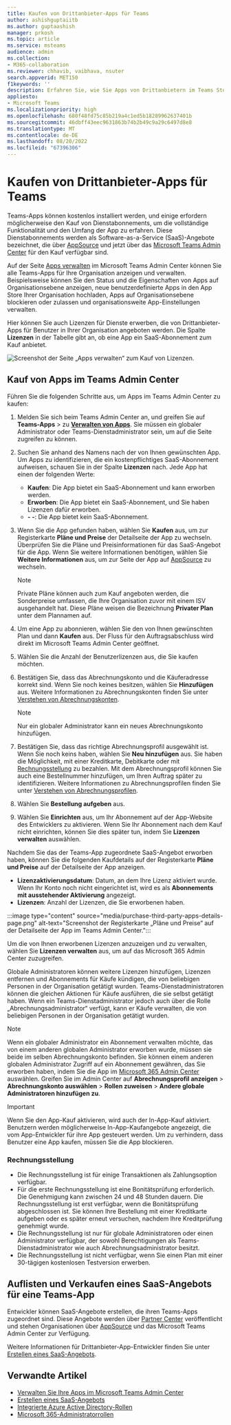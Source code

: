 ```yaml
---
title: Kaufen von Drittanbieter-Apps für Teams
author: ashishguptaiitb
ms.author: guptaashish
manager: prkosh
ms.topic: article
ms.service: msteams
audience: admin
ms.collection:
- M365-collaboration
ms.reviewer: chhavib, vaibhava, nsuter
search.appverid: MET150
f1keywords: ''
description: Erfahren Sie, wie Sie Apps von Drittanbietern im Teams Store mithilfe einer Kreditkarte, einer Debitkarte oder per Rechnungsstellung kaufen können.
appliesto:
- Microsoft Teams
ms.localizationpriority: high
ms.openlocfilehash: 680f48fd75c85b219a4c1ed5b18289962637401b
ms.sourcegitcommit: 46dbff43eec9631863b74b2b49c9a29c6497d8e8
ms.translationtype: MT
ms.contentlocale: de-DE
ms.lasthandoff: 08/20/2022
ms.locfileid: "67396306"
---
```

# <a name="purchase-third-party-apps-for-teams"></a>Kaufen von Drittanbieter-Apps für Teams

Teams-Apps können kostenlos installiert werden, und einige erfordern möglicherweise den Kauf von Dienstabonnements, um die vollständige Funktionalität und den Umfang der App zu erfahren. Diese Dienstabonnements werden als Software-as-a-Service (SaaS)-Angebote bezeichnet, die über [AppSource](https://appsource.microsoft.com/) und jetzt über das [Microsoft Teams Admin Center](https://admin.teams.microsoft.com) für den Kauf verfügbar sind.

Auf der Seite [Apps verwalten](manage-apps.md) im Microsoft Teams Admin Center können Sie alle Teams-Apps für Ihre Organisation anzeigen und verwalten. Beispielsweise können Sie den Status und die Eigenschaften von Apps auf Organisationsebene anzeigen, neue benutzerdefinierte Apps in den App Store Ihrer Organisation hochladen, Apps auf Organisationsebene blockieren oder zulassen und organisationsweite App-Einstellungen verwalten.

Hier können Sie auch Lizenzen für Dienste erwerben, die von Drittanbieter-Apps für Benutzer in Ihrer Organisation angeboten werden. Die Spalte **Lizenzen** in der Tabelle gibt an, ob eine App ein SaaS-Abonnement zum Kauf anbietet.

![Screenshot der Seite „Apps verwalten“ zum Kauf von Lizenzen.](media/manage-apps-new-page.png)

## <a name="purchase-apps-in-the-teams-admin-center"></a>Kauf von Apps im Teams Admin Center

Führen Sie die folgenden Schritte aus, um Apps im Teams Admin Center zu kaufen:

1. Melden Sie sich beim Teams Admin Center an, und greifen Sie auf **Teams-Apps** >  zu **[Verwalten von Apps](https://admin.teams.microsoft.com/policies/manage-apps)**. Sie müssen ein globaler Administrator oder Teams-Dienstadministrator sein, um auf die Seite zugreifen zu können.

1. Suchen Sie anhand des Namens nach der von Ihnen gewünschten App. Um Apps zu identifizieren, die ein kostenpflichtiges SaaS-Abonnement aufweisen, schauen Sie in der Spalte **Lizenzen** nach. Jede App hat einen der folgenden Werte:
    * **Kaufen**: Die App bietet ein SaaS-Abonnement und kann erworben werden.  
    * **Erworben**: Die App bietet ein SaaS-Abonnement, und Sie haben Lizenzen dafür erworben.
    * **- -**: Die App bietet kein SaaS-Abonnement.

1. Wenn Sie die App gefunden haben, wählen Sie **Kaufen** aus, um zur Registerkarte **Pläne und Preise** der Detailseite der App zu wechseln. Überprüfen Sie die Pläne und Preisinformationen für das SaaS-Angebot für die App. Wenn Sie weitere Informationen benötigen, wählen Sie **Weitere Informationen** aus, um zur Seite der App auf [AppSource](https://appsource.microsoft.com/) zu wechseln.

   > [!NOTE]
   > Private Pläne können auch zum Kauf angeboten werden, die Sonderpreise umfassen, die Ihre Organisation zuvor mit einem ISV ausgehandelt hat. Diese Pläne weisen die Bezeichnung **Privater Plan** unter dem Plannamen auf.

1. Um eine App zu abonnieren, wählen Sie den von Ihnen gewünschten Plan und dann **Kaufen** aus. Der Fluss für den Auftragsabschluss wird direkt im Microsoft Teams Admin Center geöffnet.

1. Wählen Sie die Anzahl der Benutzerlizenzen aus, die Sie kaufen möchten.

1. Bestätigen Sie, dass das Abrechnungskonto und die Käuferadresse korrekt sind. Wenn Sie noch keines besitzen, wählen Sie **Hinzufügen** aus. Weitere Informationen zu Abrechnungskonten finden Sie unter [Verstehen von Abrechnungskonten](/microsoft-365/commerce/manage-billing-accounts).

   > [!NOTE]
   > Nur ein globaler Administrator kann ein neues Abrechnungskonto hinzufügen.

1. Bestätigen Sie, dass das richtige Abrechnungsprofil ausgewählt ist. Wenn Sie noch keins haben, wählen Sie **Neu hinzufügen** aus. Sie haben die Möglichkeit, mit einer Kreditkarte, Debitkarte oder mit [Rechnungsstellung](#invoice-billing) zu bezahlen. Mit dem Abrechnungsprofil können Sie auch eine Bestellnummer hinzufügen, um Ihren Auftrag später zu identifizieren. Weitere Informationen zu Abrechnungsprofilen finden Sie unter [Verstehen von Abrechnungsprofilen](/microsoft-365/commerce/billing-and-payments/manage-billing-profiles).

1. Wählen Sie **Bestellung aufgeben** aus.

1. Wählen Sie **Einrichten** aus, um Ihr Abonnement auf der App-Website des Entwicklers zu aktivieren. Wenn Sie Ihr Abonnement nach dem Kauf nicht einrichten, können Sie dies später tun, indem Sie **Lizenzen verwalten** auswählen.

Nachdem Sie das der Teams-App zugeordnete SaaS-Angebot erworben haben, können Sie die folgenden Kaufdetails auf der Registerkarte **Pläne und Preise** auf der Detailseite der App anzeigen.

* **Lizenzaktivierungsdatum**: Datum, an dem Ihre Lizenz aktiviert wurde. Wenn Ihr Konto noch nicht eingerichtet ist, wird es als **Abonnements mit ausstehender Aktivierung** angezeigt.
* **Lizenzen**: Anzahl der Lizenzen, die Sie erworbenen haben.

:::image type="content" source="media/purchase-third-party-apps-details-page.png" alt-text="Screenshot der Registerkarte „Pläne und Preise“ auf der Detailseite der App im Teams Admin Center.":::

Um die von Ihnen erworbenen Lizenzen anzuzeigen und zu verwalten, wählen Sie **Lizenzen verwalten** aus, um auf das Microsoft 365 Admin Center zuzugreifen.

Globale Administratoren können weitere Lizenzen hinzufügen, Lizenzen entfernen und Abonnements für Käufe kündigen, die von beliebigen Personen in der Organisation getätigt wurden. Teams-Dienstadministratoren können die gleichen Aktionen für Käufe ausführen, die sie selbst getätigt haben. Wenn ein Teams-Dienstadministrator jedoch auch über die Rolle „Abrechnungsadministrator“ verfügt, kann er Käufe verwalten, die von beliebigen Personen in der Organisation getätigt wurden.

> [!NOTE]
> Wenn ein globaler Administrator ein Abonnement verwalten möchte, das von einem anderen globalen Administrator erworben wurde, müssen sie beide im selben Abrechnungskonto befinden. Sie können einem anderen globalen Administrator Zugriff auf ein Abonnement gewähren, das Sie erworben haben, indem Sie die App im [Microsoft 365 Admin Center](https://admin.microsoft.com) auswählen. Greifen Sie im Admin Center auf **Abrechnungsprofil anzeigen** > **Abrechnungskonto auswählen** > **Rollen zuweisen** > **Andere globale Administratoren hinzufügen zu**.

> [!IMPORTANT]
> Wenn Sie den App-Kauf aktivieren, wird auch der In-App-Kauf aktiviert. Benutzern werden möglicherweise In-App-Kaufangebote angezeigt, die vom App-Entwickler für ihre App gesteuert werden. Um zu verhindern, dass Benutzer eine App kaufen, müssen Sie die App blockieren.

### <a name="invoice-billing"></a>Rechnungsstellung

* Die Rechnungsstellung ist für einige Transaktionen als Zahlungsoption verfügbar.
* Für die erste Rechnungsstellung ist eine Bonitätsprüfung erforderlich. Die Genehmigung kann zwischen 24 und 48 Stunden dauern. Die Rechnungsstellung ist erst verfügbar, wenn die Bonitätsprüfung abgeschlossen ist. Sie können Ihre Bestellung mit einer Kreditkarte aufgeben oder es später erneut versuchen, nachdem Ihre Kreditprüfung genehmigt wurde.
* Die Rechnungsstellung ist nur für globale Administratoren oder einen Administrator verfügbar, der sowohl Berechtigungen als Teams-Dienstadministrator wie auch Abrechnungsadministrator besitzt.
* Die Rechnungsstellung ist nicht verfügbar, wenn Sie einen Plan mit einer 30-tägigen kostenlosen Testversion erwerben.

## <a name="list-and-sell-a-saas-offer-for-a-teams-app"></a>Auflisten und Verkaufen eines SaaS-Angebots für eine Teams-App

Entwickler können SaaS-Angebote erstellen, die ihren Teams-Apps zugeordnet sind. Diese Angebote werden über [Partner Center](https://partner.microsoft.com) veröffentlicht und stehen Organisationen über [AppSource](https://appsource.microsoft.com/) und das Microsoft Teams Admin Center zur Verfügung.

Weitere Informationen für Drittanbieter-App-Entwickler finden Sie unter [Erstellen eines SaaS-Angebots](/azure/marketplace/partner-center-portal/create-new-saas-offer).

## <a name="related-articles"></a>Verwandte Artikel

* [Verwalten Sie Ihre Apps im Microsoft Teams Admin Center](manage-apps.md)
* [Erstellen eines SaaS-Angebots](/azure/marketplace/partner-center-portal/create-new-saas-offer)
* [Integrierte Azure Active Directory-Rollen](/azure/active-directory/roles/permissions-reference)
* [Microsoft 365-Administratorrollen](/microsoft-365/admin/add-users/about-admin-roles)
